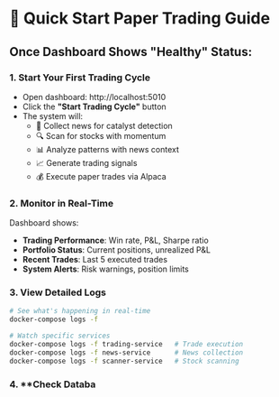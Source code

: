 # 🚀 Quick Start Paper Trading Guide

## Once Dashboard Shows "Healthy" Status:

### 1. **Start Your First Trading Cycle**
- Open dashboard: http://localhost:5010
- Click the **"Start Trading Cycle"** button
- The system will:
  - 📰 Collect news for catalyst detection
  - 🔍 Scan for stocks with momentum
  - 📊 Analyze patterns with news context
  - 📈 Generate trading signals
  - 💰 Execute paper trades via Alpaca

### 2. **Monitor in Real-Time**
Dashboard shows:
- **Trading Performance**: Win rate, P&L, Sharpe ratio
- **Portfolio Status**: Current positions, unrealized P&L
- **Recent Trades**: Last 5 executed trades
- **System Alerts**: Risk warnings, position limits

### 3. **View Detailed Logs**
```bash
# See what's happening in real-time
docker-compose logs -f

# Watch specific services
docker-compose logs -f trading-service   # Trade execution
docker-compose logs -f news-service      # News collection
docker-compose logs -f scanner-service   # Stock scanning
```

### 4. **Check Databa